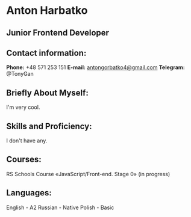 # Anton Harbatko

## Junior Frontend Developer

## Contact information:
**Phone:** +48 571 253 151
**E-mail:** antongorbatko4@gmail.com
**Telegram:** @TonyGan

## Briefly About Myself:
I'm very cool.

## Skills and Proficiency:
I don't have any.

## Courses:
RS Schools Course «JavaScript/Front-end. Stage 0» (in progress)

## Languages:
English - A2
Russian - Native
Polish - Basic